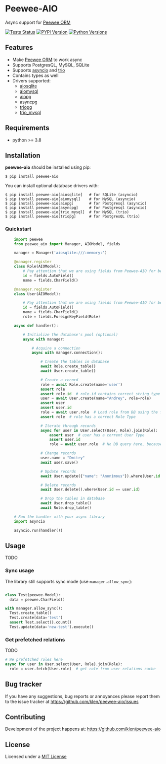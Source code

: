# Peewee-AIO

Async support for [Peewee ORM](https://github.com/coleifer/peewee)

[![Tests Status](https://github.com/klen/peewee-aio/workflows/tests/badge.svg)](https://github.com/klen/peewee-aio/actions)
[![PYPI Version](https://img.shields.io/pypi/v/peewee-aio)](https://pypi.org/project/peewee-aio/)
[![Python Versions](https://img.shields.io/pypi/pyversions/peewee-aio)](https://pypi.org/project/peewee-aio/)

## Features

* Make [Peewee ORM](https://github.com/coleifer/peewee) to work async
* Supports PostgresQL, MySQL, SQLite
* Supports [asyncio](https://docs.python.org/3/library/asyncio.html) and
  [trio](https://github.com/python-trio/trio)
* Contains types as well
* Drivers supported:
    - [aiosqlite](https://github.com/omnilib/aiosqlite)
    - [aiomysql](https://github.com/aio-libs/aiomysql)
    - [aiopg](https://github.com/aio-libs/aiopg)
    - [asyncpg](https://github.com/MagicStack/asyncpg)
    - [triopg](https://github.com/python-trio/triopg)
    - [trio_mysql](https://github.com/python-trio/trio-mysql)


## Requirements

* python >= 3.8

## Installation

**peewee-aio** should be installed using pip:

```shell
$ pip install peewee-aio
```

You can install optional database drivers with:

```shell
$ pip install peewee-aio[aiosqlite]   # for SQLite (asyncio)
$ pip install peewee-aio[aiomysql]    # for MySQL (asyncio)
$ pip install peewee-aio[aiopg]       # for Postgresql (asyncio)
$ pip install peewee-aio[asyncpg]     # for Postgresql (asyncio)
$ pip install peewee-aio[trio_mysql]  # for MySQL (trio)
$ pip install peewee-aio[triopg]      # for PostgresQL (trio)
```

### Quickstart

```python
    import peewee
    from peewee_aio import Manager, AIOModel, fields

    manager = Manager('aiosqlite:///:memory:')

    @manager.register
    class Role(AIOModel):
        # Pay attention that we are using fields from Peewee-AIO for better typing support
        id = fields.AutoField()
        name = fields.CharField()

    @manager.register
    class User(AIOModel):

        # Pay attention that we are using fields from Peewee-AIO for better typing support
        id = fields.AutoField()
        name = fields.CharField()
        role = fields.ForeignKeyField(Role)

    async def handler():

        # Initialize the database's pool (optional)
        async with manager:

            # Acquire a connection
            async with manager.connection():

                # Create the tables in database
                await Role.create_table()
                await User.create_table()

                # Create a record
                role = await Role.create(name='user')
                assert role
                assert role.id  # role.id contains correct string type
                user = await User.create(name="Andrey", role=role)
                assert user
                assert user.id
                role = await user.role  # Load role from DB using the foreign key
                assert role  # role has a correct Role Type

                # Iterate through records
                async for user in User.select(User, Role).join(Role):
                    assert user  # user has a corrent User Type
                    assert user.id
                    role = await user.role  # No DB query here, because the fk is preloaded

                # Change records
                user.name = "Dmitry"
                await user.save()

                # Update records
                await User.update({"name": "Anonimous"}).where(User.id == user.id)

                # Delete records
                await User.delete().where(User.id == user.id)

                # Drop the tables in database
                await User.drop_table()
                await Role.drop_table()

    # Run the handler with your async library
    import asyncio

    asyncio.run(handler())
```

## Usage

TODO

### Sync usage

The library still supports sync mode (use `manager.allow_sync`):

```python

class Test(peewee.Model):
  data = peewee.CharField()

with manager.allow_sync():
  Test.create_table()
  Test.create(data='test')
  assert Test.select().count()
  Test.update(data='new-test').execute()

```


### Get prefetched relations

TODO

```python
# We prefetched roles here
async for user in User.select(User, Role).join(Role):
  role = user.fetch(User.role)  # get role from user relations cache

```

## Bug tracker

If you have any suggestions, bug reports or annoyances please report them to
the issue tracker at https://github.com/klen/peewee-aio/issues


## Contributing

Development of the project happens at: https://github.com/klen/peewee-aio


## License

Licensed under a [MIT License](http://opensource.org/licenses/MIT)
